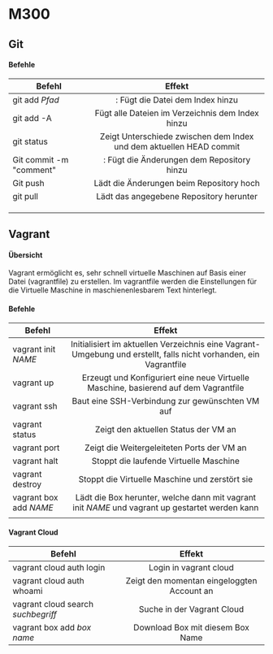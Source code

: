 M300
====

## Git

#### Befehle

| Befehl                       | Effekt                         |
| ---------------------------- |:------------------------------:|
| git add *Pfad* |: Fügt die Datei dem Index hinzu |
| git add -A | Fügt alle Dateien im Verzeichnis dem Index hinzu |
| git status   | Zeigt Unterschiede zwischen dem Index und dem aktuellen HEAD commit |
| Git commit -m "comment"   |: Fügt die Änderungen dem Repository hinzu |
| Git push  | Lädt die Änderungen beim Repository hoch  |
|  git pull  | Lädt das angegebene Repository herunter |
|    | |
|    | |
|    | |


## Vagrant

#### Übersicht

Vagrant ermöglicht es, sehr schnell virtuelle Maschinen auf Basis einer Datei (vagrantfile) zu erstellen. Im vagrantfile werden die Einstellungen für die Virtuelle Maschine in maschienenlesbarem Text hinterlegt.


#### Befehle

| Befehl                       | Effekt                         |
| ---------------------------- |:------------------------------:|
| vagrant init *NAME* | Initialisiert im aktuellen Verzeichnis eine Vagrant-Umgebung und erstellt, falls nicht vorhanden, ein Vagrantfile |
| vagrant up | Erzeugt und Konfiguriert eine neue Virtuelle Maschine, basierend auf dem Vagrantfile |
| vagrant ssh | Baut eine SSH-Verbindung zur gewünschten VM auf |
| vagrant status | Zeigt den aktuellen Status der VM an |
| vagrant port | Zeigt die Weitergeleiteten Ports der VM an |
| vagrant halt | Stoppt die laufende Virtuelle Maschine |
| vagrant destroy | Stoppt die Virtuelle Maschine und zerstört sie |
| vagrant box add *NAME* | Lädt die Box herunter, welche dann mit vagrant init *NAME* und vagrant up gestartet werden kann |
|  |  |

#### Vagrant Cloud

| Befehl                       | Effekt                         |
| ---------------------------- |:------------------------------:|
| vagrant cloud auth login | Login in vagrant cloud |
| vagrant cloud auth whoami | Zeigt den momentan eingeloggten Account an |
| vagrant cloud search *suchbegriff* | Suche in der Vagrant Cloud |
| vagrant box add *box name* | Download Box mit diesem Box Name |

